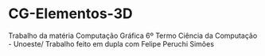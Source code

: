 # CG-Elementos-3D
Trabalho da matéria Computação Gráfica 6º Termo Ciência da Computação - Unoeste/
Trabalho feito em dupla com Felipe Peruchi Simões
